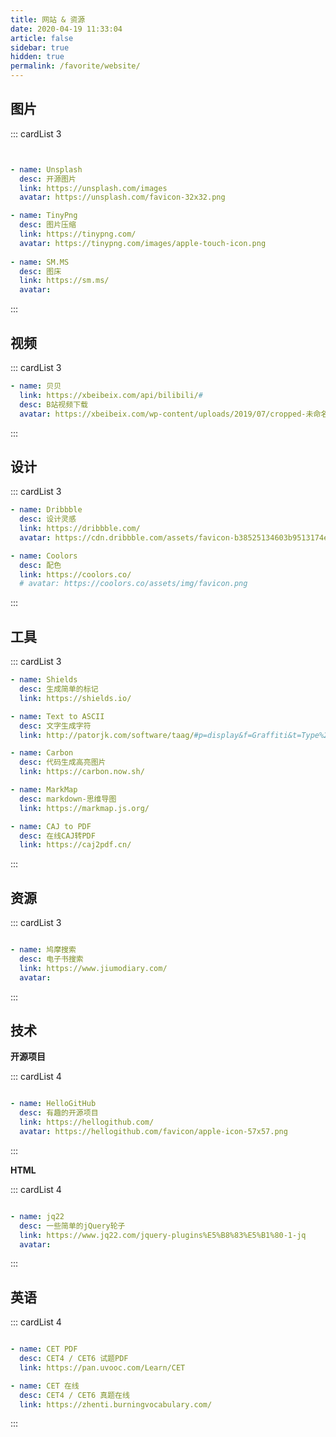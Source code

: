 ```yaml
---
title: 网站 & 资源
date: 2020-04-19 11:33:04
article: false
sidebar: true
hidden: true
permalink: /favorite/website/
---
```


## 图片

::: cardList 3
```yaml


- name: Unsplash
  desc: 开源图片
  link: https://unsplash.com/images
  avatar: https://unsplash.com/favicon-32x32.png

- name: TinyPng
  desc: 图片压缩
  link: https://tinypng.com/
  avatar: https://tinypng.com/images/apple-touch-icon.png
   
- name: SM.MS
  desc: 图床
  link: https://sm.ms/
  avatar: 

```
:::


## 视频

::: cardList 3
```yaml
- name: 贝贝
  link: https://xbeibeix.com/api/bilibili/#
  desc: B站视频下载
  avatar: https://xbeibeix.com/wp-content/uploads/2019/07/cropped-未命名_副本-32x32.jpg
```
:::

## 设计


::: cardList 3
```yaml
- name: Dribbble
  desc: 设计灵感
  link: https://dribbble.com/
  avatar: https://cdn.dribbble.com/assets/favicon-b38525134603b9513174ec887944bde1a869eb6cd414f4d640ee48ab2a15a26b.ico

- name: Coolors
  desc: 配色
  link: https://coolors.co/
  # avatar: https://coolors.co/assets/img/favicon.png

```
:::


## 工具

::: cardList 3
```yaml
- name: Shields
  desc: 生成简单的标记
  link: https://shields.io/

- name: Text to ASCII
  desc: 文字生成字符
  link: http://patorjk.com/software/taag/#p=display&f=Graffiti&t=Type%20Something%20

- name: Carbon
  desc: 代码生成高亮图片
  link: https://carbon.now.sh/

- name: MarkMap
  desc: markdown-思维导图
  link: https://markmap.js.org/

- name: CAJ to PDF
  desc: 在线CAJ转PDF
  link: https://caj2pdf.cn/

```
:::




## 资源

::: cardList 3
```yaml

- name: 鸠摩搜索
  desc: 电子书搜索
  link: https://www.jiumodiary.com/
  avatar: 


```
:::


## 技术

**开源项目**

::: cardList 4
```yaml

- name: HelloGitHub
  desc: 有趣的开源项目
  link: https://hellogithub.com/
  avatar: https://hellogithub.com/favicon/apple-icon-57x57.png

```
:::

**HTML**


::: cardList 4
```yaml

- name: jq22
  desc: 一些简单的jQuery轮子
  link: https://www.jq22.com/jquery-plugins%E5%B8%83%E5%B1%80-1-jq
  avatar: 


```
:::




## 英语


::: cardList 4
```yaml

- name: CET PDF
  desc: CET4 / CET6 试题PDF
  link: https://pan.uvooc.com/Learn/CET

- name: CET 在线
  desc: CET4 / CET6 真题在线
  link: https://zhenti.burningvocabulary.com/


```
:::
